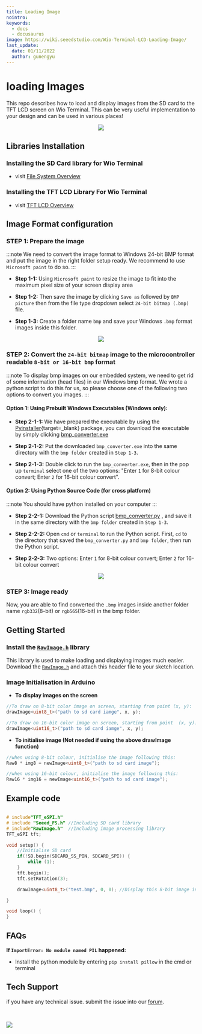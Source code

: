 ```yaml
---
title: Loading Image
nointro:
keywords:
  - docs
  - docusaurus
image: https://wiki.seeedstudio.com/Wio-Terminal-LCD-Loading-Image/
last_update:
  date: 01/11/2022
  author: gunengyu
---
```



# loading Images

This repo describes how to load and display images from the SD card to the TFT LCD screen on Wio Terminal. This can be very useful implementation to your design and can be used in various places!

<div align="center"><img src="https://files.seeedstudio.com/wiki/Wio-Terminal/img/WechatIMG2314.jpeg.jpg" /></div>

## Libraries Installation

### Installing the SD Card library for Wio Terminal

- visit [File System Overview](https://wiki.seeedstudio.com/Wio-Terminal-FS-Overview/)

### Installing the TFT LCD Library For Wio Terminal

- visit [TFT LCD Overview](https://wiki.seeedstudio.com/Wio-Terminal-LCD-Overview/)

## Image Format configuration

### STEP 1: Prepare the image
:::note
    We need to convert the image format to Windows 24-bit BMP format and put the image in the right folder setup ready. We recommend to use `Microsoft paint` to do so.
:::
 - **Step 1-1:** Using `Microsoft paint` to resize the image to fit into the maximum pixel size of your screen display area

 - **Step 1-2:** Then save the image by clicking `Save as` followed by `BMP picture` then from the file type dropdown select `24-bit bitmap (.bmp)`  file.
  
 - **Step 1-3:** Create a folder name `bmp` and save your Windows `.bmp` format images inside this folder.

<div align="center"><img src="https://files.seeedstudio.com/wiki/Wio-Terminal/img/wioterminaltu.png" /></div>

### STEP 2: Convert the `24-bit bitmap` image to the microcontroller readable `8-bit or 16-bit bmp`  format
:::note
    To display bmp images on our embedded system, we need to get rid of some information (head files) in our Windows bmp format. We wrote a python script to do this for us, so please choose one of the following two options to convert you images.
:::
#### Option 1: Using Prebuilt Windows Executables (Windows only):

- **Step 2-1-1:** We have prepared the executable by using the [Pyinstaller](https://pyinstaller.org/en/stable/){target=_blank} package, you can download the executable by simply clicking [bmp_converter.exe](https://files.seeedstudio.com/wiki/Wio-Terminal/res/bmp_converter.exe)

- **Step 2-1-2:** Put the downloaded `bmp_converter.exe` into the same directory with the `bmp folder` created in `Step 1-3`.

- **Step 2-1-3:** Double click to run the `bmp_converter.exe`, then in the pop up `terminal` select one of the two options: "Enter `1` for 8-bit colour convert; Enter `2` for 16-bit colour convert".

#### Option 2: Using Python Source Code (for cross platform)
:::note
    You should have python installed on your computer
:::
- **Step 2-2-1:** Download the Python script [bmp_converter.py](https://files.seeedstudio.com/wiki/Wio-Terminal/res/bmp_converter.py) , and save it in the same directory with the `bmp folder` created in `Step 1-3`.

- **Step 2-2-2:** Open `cmd` or `terminal` to run the Python script. First, `cd` to the directory that saved the `bmp_converter.py` and `bmp folder`, then run the Python script.

- **Step 2-2-3:** Two options: Enter `1` for 8-bit colour convert; Enter `2` for 16-bit colour convert

<div align="center"><img src="https://files.seeedstudio.com/wiki/Wio-Terminal/img/PythonScript.gif" /></div>

### STEP 3: Image ready

Now, you are able to find converted the `.bmp` images inside another folder name `rgb332`(8-bit) or `rgb565`(16-bit) in the bmp folder.

## Getting Started

### Install the [`RawImage.h`](https://files.seeedstudio.com/wiki/Wio-Terminal/res/RawImage.h) library

This library is used to make loading and displaying images much easier. Download the [`RawImage.h`](https://files.seeedstudio.com/wiki/Wio-Terminal/res/RawImage.h) and attach this header file to your sketch location.

### Image Initialisation in Arduino

- **To display images on the screen**

```Cpp
//To draw on 8-bit color image on screen, starting from point (x, y):
drawImage<uint8_t>("path to sd card iamge", x, y);

//To draw on 16-bit color image on screen, starting from point  (x, y):
drawImage<uint16_t>("path to sd card iamge", x, y);
```

- **To initialise image (Not needed if using the above drawImage function)**

```Cpp
//when using 8-bit colour, initialise the image following this:
Raw8 * img8 = newImage<uint8_t>("path to sd card image");

//when using 16-bit colour, initialise the image following this:
Raw16 * img16 = newImage<uint16_t>("path to sd card image");
```

## Example code

```cpp

# include"TFT_eSPI.h"
# include "Seeed_FS.h" //Including SD card library
# include"RawImage.h"  //Including image processing library
TFT_eSPI tft;

void setup() {
    //Initialise SD card
    if(!SD.begin(SDCARD_SS_PIN, SDCARD_SPI)) {
        while (1);
    }
    tft.begin();
    tft.setRotation(3);

    drawImage<uint8_t>("test.bmp", 0, 0); //Display this 8-bit image in sd card from (0, 0)

}

void loop() {
}

```

## FAQs

**If `ImportError: No module named PIL`  happened:**

- Install the python module by entering `pip install pillow` in the cmd or terminal
## Tech Support
 if you have any technical issue.  submit the issue into our [forum](http://forum.seeedstudio.com/).
<div>
  <br /><p style={{textAlign: 'center'}}><a href="https://www.seeedstudio.com/act-4.html?utm_source=wiki&utm_medium=wikibanner&utm_campaign=newproducts" target="_blank"><img src="https://files.seeedstudio.com/wiki/Wiki_Banner/new_product.jpg" /></a></p>
</div>
